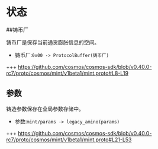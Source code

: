 # 状态

##铸币厂

铸币厂是保存当前通货膨胀信息的空间。

- 铸币厂:`0x00 -> ProtocolBuffer(铸币厂)`

+++ https://github.com/cosmos/cosmos-sdk/blob/v0.40.0-rc7/proto/cosmos/mint/v1beta1/mint.proto#L8-L19

## 参数

铸造参数保存在全局参数存储中。

- 参数:`mint/params -> legacy_amino(params)`

+++ https://github.com/cosmos/cosmos-sdk/blob/v0.40.0-rc7/proto/cosmos/mint/v1beta1/mint.proto#L21-L53 
